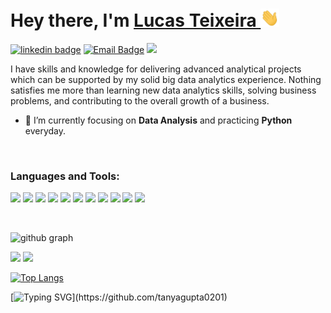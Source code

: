 <h1>Hey there, I'm <a  href="https://github.com/TeixeiraData/TeixeiraData/">Lucas Teixeira </a> <img  src="https://raw.githubusercontent.com/ABSphreak/ABSphreak/master/gifs/Hi.gif" width="30px"></h1>

[![linkedin badge](https://img.shields.io/badge/lucas-teixeira-6bb64830f?style=flat&logo=linkedin)](https://www.linkedin.com/in/lucas-teixeira-6bb64830/)
[![Email Badge](https://img.shields.io/badge/lucas_machida@outlook.com-30302f?style=flat&logo=Outlook&logoColor=red)](mailto:lucas_machida@outlook.com)
<img src="https://komarev.com/ghpvc/?username=lucas-teixeira&style=plastic" />

I have skills and knowledge for delivering advanced analytical projects which can be supported by my solid big data analytics experience.
Nothing satisfies me more than learning new data analytics skills, solving business problems, and contributing to the overall growth of a business. <br>

- 🌱 I’m currently focusing on **Data Analysis** and practicing **Python** everyday.

<br>

<h3 align="left">Languages and Tools:</h3>
<p align="left"> <img src="https://img.icons8.com/color/48/4a90e2/visual-studio-code-2019.png"/> <img src="https://img.icons8.com/color/48/4a90e2/python--v1.png"/> <img src="https://img.icons8.com/external-becris-flat-becris/48/000000/external-r-data-science-becris-flat-becris.png"/> <img src="https://img.icons8.com/fluency/58/000000/mysql-logo.png"/> <img src="https://img.icons8.com/color/48/000000/postgreesql.png"/> <img src="https://img.icons8.com/color/48/000000/ms-excel.png"/> <img src="https://img.icons8.com/color/48/000000/google-sheets.png"/> <img src="https://img.icons8.com/color/48/000000/power-bi.png"/> <img src="https://img.icons8.com/color/48/000000/tableau-software.png"/> <img src="https://img.icons8.com/fluency/48/000000/grafana.png"/> <img src="https://img.icons8.com/color/48/000000/jenkins.png"/> </p>

<br>

![github graph](https://activity-graph.herokuapp.com/graph?username=TeixeiraData&theme=react-dark)

<img src = "https://github-readme-streak-stats.herokuapp.com?user=TeixeiraData&theme=dark&hide_border=false" width = 500>

<img src = "https://github-readme-stats.vercel.app/api?username=TeixeiraData&show_icons=true&theme=dark" width = 500>

[![Top Langs](https://github-readme-stats.vercel.app/api/top-langs/?username=TeixeiraData&theme=dark)](https://github.com/TeixeiraData/github-readme-stats)

[![Typing SVG](https://readme-typing-svg.herokuapp.com/?lines=Thanks+For+Visiting!!&center=true&color="FF0000")](https://github.com/tanyagupta0201)
